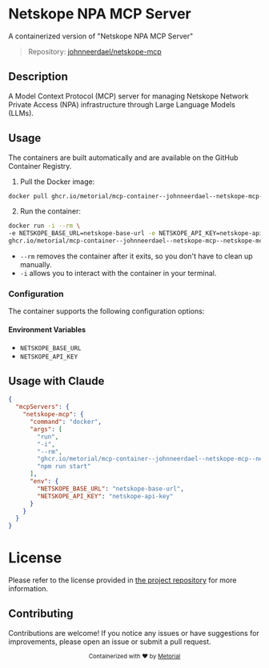 
# Netskope NPA MCP Server

A containerized version of "Netskope NPA MCP Server"

> Repository: [johnneerdael/netskope-mcp](https://github.com/johnneerdael/netskope-mcp)

## Description

A Model Context Protocol (MCP) server for managing Netskope Network Private Access (NPA) infrastructure through Large Language Models (LLMs).


## Usage

The containers are built automatically and are available on the GitHub Container Registry.

1. Pull the Docker image:

```bash
docker pull ghcr.io/metorial/mcp-container--johnneerdael--netskope-mcp--netskope-mcp
```

2. Run the container:

```bash
docker run -i --rm \ 
-e NETSKOPE_BASE_URL=netskope-base-url -e NETSKOPE_API_KEY=netskope-api-key \
ghcr.io/metorial/mcp-container--johnneerdael--netskope-mcp--netskope-mcp  "npm run start"
```

- `--rm` removes the container after it exits, so you don't have to clean up manually.
- `-i` allows you to interact with the container in your terminal.



### Configuration

The container supports the following configuration options:




#### Environment Variables

- `NETSKOPE_BASE_URL`
- `NETSKOPE_API_KEY`




## Usage with Claude

```json
{
  "mcpServers": {
    "netskope-mcp": {
      "command": "docker",
      "args": [
        "run",
        "-i",
        "--rm",
        "ghcr.io/metorial/mcp-container--johnneerdael--netskope-mcp--netskope-mcp",
        "npm run start"
      ],
      "env": {
        "NETSKOPE_BASE_URL": "netskope-base-url",
        "NETSKOPE_API_KEY": "netskope-api-key"
      }
    }
  }
}
```

# License

Please refer to the license provided in [the project repository](https://github.com/johnneerdael/netskope-mcp) for more information.

## Contributing

Contributions are welcome! If you notice any issues or have suggestions for improvements, please open an issue or submit a pull request.

<div align="center">
  <sub>Containerized with ❤️ by <a href="https://metorial.com">Metorial</a></sub>
</div>
  
